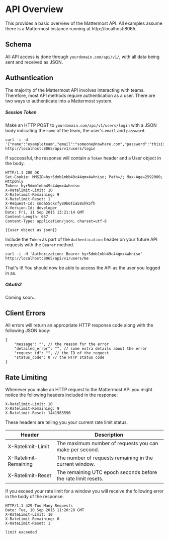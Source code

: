 # API Overview

This provides a basic overview of the Mattermost API. All examples assume there is a Mattermost instance running at http://localhost:8065.

## Schema

All API access is done through `yourdomain.com/api/v1/`, with all data being sent and received as JSON.


## Authentication

The majority of the Mattermost API involves interacting with teams. Therefore, most API methods require authentication as a user. There are two ways to authenticate into a Mattermost system.

##### Session Token

Make an HTTP POST to `yourdomain.com/api/v1/users/login` with a JSON body indicating the `name` of the team, the user's `email` and `password`.

```
curl -i -d '{"name":"exampleteam","email":"someone@nowhere.com","password":"thisisabadpassword"}' http://localhost:8065/api/v1/users/login
```

If successful, the response will contain a `Token` header and a User object in the body.

```
HTTP/1.1 200 OK
Set-Cookie: MMSID=hyr5dmb1mbb49c44qmx4whniso; Path=/; Max-Age=2592000; HttpOnly
Token: hyr5dmb1mbb49c44qmx4whniso
X-Ratelimit-Limit: 10
X-Ratelimit-Remaining: 9
X-Ratelimit-Reset: 1
X-Request-Id: smda55ckcfy89b6tia58shk5fh
X-Version-Id: developer
Date: Fri, 11 Sep 2015 13:21:14 GMT
Content-Length: 657
Content-Type: application/json; charset=utf-8

{{user object as json}}
```

Include the `Token` as part of the `Authentication` header on your future API requests with the `Bearer` method.

```
curl -i -H 'Authorization: Bearer hyr5dmb1mbb49c44qmx4whniso' http://localhost:8065/api/v1/users/me
```

That's it! You should now be able to access the API as the user you logged in as.

##### OAuth2

Coming soon...


## Client Errors

All errors will return an appropriate HTTP response code along with the following JSON body:

```
{
    "message": "", // the reason for the error
    "detailed_error": "", // some extra details about the error
    "request_id": "", // the ID of the request
    "status_code": 0 // the HTTP status code
}
```


## Rate Limiting

Whenever you make an HTTP request to the Mattermost API you might notice the following headers included in the response:
```
X-Ratelimit-Limit: 10
X-Ratelimit-Remaining: 9
X-Ratelimit-Reset: 1441983590

```

These headers are telling you your current rate limit status.

Header                | Description
--------------------- | -----------
X-Ratelimit-Limit     | The maximum number of requests you can make per second.
X-Ratelimit-Remaining | The number of requests remaining in the current window.
X-Ratelimit-Reset     | The remaining UTC epoch seconds before the rate limit resets.

If you exceed your rate limit for a window you will receive the following error in the body of the response:
```
HTTP/1.1 429 Too Many Requests
Date: Tue, 10 Sep 2015 11:20:28 GMT
X-RateLimit-Limit: 10
X-RateLimit-Remaining: 0
X-RateLimit-Reset: 1

limit exceeded
```
